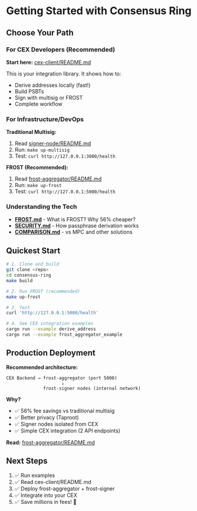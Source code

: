 # Getting Started with Consensus Ring

## Choose Your Path

### For CEX Developers (Recommended)

**Start here:** [cex-client/README.md](cex-client/README.md)

This is your integration library. It shows how to:
- Derive addresses locally (fast!)
- Build PSBTs
- Sign with multisig or FROST
- Complete workflow

### For Infrastructure/DevOps

**Traditional Multisig:**
1. Read [signer-node/README.md](signer-node/README.md)
2. Run: `make up-multisig`
3. Test: `curl http://127.0.0.1:3000/health`

**FROST (Recommended):**
1. Read [frost-aggregator/README.md](frost-aggregator/README.md)
2. Run: `make up-frost`
3. Test: `curl http://127.0.0.1:5000/health`

### Understanding the Tech

- **[FROST.md](FROST.md)** - What is FROST? Why 56% cheaper?
- **[SECURITY.md](SECURITY.md)** - How passphrase derivation works
- **[COMPARISON.md](COMPARISON.md)** - vs MPC and other solutions

## Quickest Start

```bash
# 1. Clone and build
git clone <repo>
cd consensus-ring
make build

# 2. Run FROST (recommended)
make up-frost

# 3. Test
curl 'http://127.0.0.1:5000/health'

# 4. See CEX integration examples
cargo run --example derive_address
cargo run --example frost_aggregator_example
```

## Production Deployment

**Recommended architecture:**
```
CEX Backend → frost-aggregator (port 5000)
                     ↓
              frost-signer nodes (internal network)
```

**Why?**
- ✅ 56% fee savings vs traditional multisig
- ✅ Better privacy (Taproot)
- ✅ Signer nodes isolated from CEX
- ✅ Simple CEX integration (2 API endpoints)

**Read:** [frost-aggregator/README.md](frost-aggregator/README.md)

## Next Steps

1. ✅ Run examples
2. ✅ Read cex-client/README.md
3. ✅ Deploy frost-aggregator + frost-signer
4. ✅ Integrate into your CEX
5. ✅ Save millions in fees! 🚀

